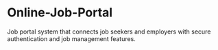 # Online-Job-Portal
Job portal system that connects job seekers and employers with secure authentication and job management features.
